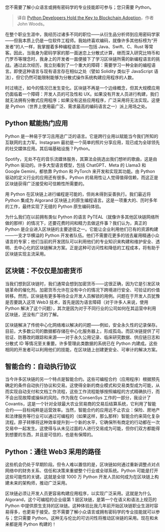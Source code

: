 
<!--
title: Python开发者是区块链采用的关键
cover: https://cdn.thenewstack.io/media/2024/07/a6a7557e-eye-2005639_1280.jpg
-->

您不需要了解小众语言或拥有密码学的专业技能即可参与；您只需要 Python。

> 译自 [Python Developers Hold the Key to Blockchain Adoption](https://thenewstack.io/python-developers-hold-the-key-to-blockchain-adoption/)，作者 John Woods。

在整个职业生涯中，我经历过诸多不同的职位——从衍生品分析师到应用密码学家——但我本质上仍是一位软件工程师。我始终喜欢编码，就像许多其他标榜为“开发者”的人一样，我掌握着多种编程语言——包括 Java、Swift、C、Rust 等常客。因此，当我身为密码学家的那一面迷恋上分散式计算，继而深入研究比特币和门罗币等理念时，我身上的开发者一面便接下了学习区块链所需的新编程语言的挑战。通过此次经历，我立刻看到了一个重大的障碍：需要学习一种全新的编程语言。即使这种语言与现有语言存在相似之处（譬如 Solidity 类似于 JavaScript 语法），但它仍然可能限制能够为分散式操作系统构建应用程序的人数。

时过境迁，如今的情况已发生变化。区块链不再是一个边缘概念，但其大规模应用仍面临着一个障碍：开发人员的可及性和 UX。如果没有开发人员进行构建，我们就无法拥有分散式应用程序；如果没有这些应用程序，广泛采用将无法实现。这便是 Python（世界上使用最广泛、需求最高的编码语言之一）派上用场之处。

## Python 赋能热门应用

Python 是一种易于学习且用途广泛的语言。它是跨行业用以赋能当今我们所知的互联网的主力军。Instagram 最初是一个简单的照片分享应用，现已成为全球领先的社交媒体应用。其后端基础设施？Python。

Spotify，无处不在的音乐流媒体服务，其算法会挑选出我们想听的歌曲，这是由 Python 驱动的。许多大型语言模型，包括 ChatGPT、Meta 的 Llama3 和 Google Gemini，都依靠 Python 和 PyTorch 来开发和实现其功能。由 Python 驱动的定义行业的应用还有很多。Python 的易用性让人觉得值得信赖，而这正是区块链获得广泛接受和可信赖性所需要的。

用 Python 在区块链上进行编程是可能的，但尚未得到妥善执行。我们最近将 Python 集成为 Algorand 区块链上的原生编程语言。这是一项重大的、历时多年的工作，最终实现了无缝的 Python 原生编码体验。

为什么我们在以前拥有类似 Python 的语言 PyTEAL（就像许多其他区块链网络所做的那样）的情况下，还要花费时间和精力去做这件事？我们认为，真正的 Python 是企业进入区块链的主要途径之一。它能让企业利用他们已有的资源构建——一支才华横溢的 Python 开发者队伍。他们不需要花更多的钱去雇用精通小众语言的专家；他们当前的开发团队可以利用他们的专业知识来构建和维护安全、透明、去中心化的区块链解决方案。正是这种可访问性和降低的工程成本，将有助于区块链实现主流采用。

## 区块链：不仅仅是加密货币

当我们想到区块链时，我们通常会想到加密货币——这很正确，因为它是引发区块链革命的催化剂。加密货币允许在没有中介的情况下跨境进行安全、可验证的价值转移。然而，区块链有更多等待企业开发人员解锁的用例。问题在于开发人员犹豫是否要跳入这项 Web3 技术，首先是因为语言障碍（对于许多人来说，使用 Python 解决了这个问题），其次是因为对于不同行业的公司如何在其运营中利用区块链，还没有广泛的了解。

区块链解决了传统中心化网络难以解决的问题——例如，安全永久性的记录保存。目前，大多数公司的数据都存储在中心化服务器上，形成孤岛。而区块链提供了可验证、防篡改的跟踪和来源——对于永久公用记录、临床研究数据、供应链日志和分散式 ID 等情况至关重要。许多管理此类数据的系统已在 Python 内建成。这些相同的开发者可以利用他们的技能，在区块链上创建更安全、可审计的解决方案。

## 智能合约：自动执行协议

当今许多区块链的另一个特点是智能合约。这些可编程合约（应用程序）根据预先确定的条件自动执行协议和交易。这使得全新的商业模式和交易类型成为可能，从而实现自动支付和文档工作流程，这些工作流程能够按照编程的方式精确执行，而不会出现故障或操纵的风险。作为我在 ConsenSys 工作的一部分，我设计了 Covantis，这是一个针对全球最大农业贸易商的交易后结算系统，它利用了智能合约——目标纯粹是运营效率。当然，智能合约的应用远不止农业：保险、房地产和法律服务等行业可以通过可编程的（如果这样，那么那样）智能合约来简化复杂流程。原子转移将这种效率提升到一个新的水平，它确保所有商定的行动都在一次交易中一起发生。这使得与从未见过面的人进行交易成为可能，但你们双方都能得到想要的东西，并且是可信的，也是有保障的。

## Python：通往 Web3 采用的路径

这些机会仍处于早期阶段。但令人难以置信的是，区块链如何通过重新调整点对点网络中的财务关系、信任和决策来重塑整个行业或全球系统。Python 可能是打开这些可能性的关键。这就是全球 1000 万 Python 开发人员如何成为在区块链上构建未来的架构师，推动广泛采用。

区块链必须让开发人员更容易构建应用程序，以实现广泛采用。这就是为什么 Algorand，这个可编程的企业级第 1 层区块链，是第一个在语义和语法上规范的 Python 中提供原生支持的区块链。这种体验比我几年前开始区块链职业生涯时容易得多，也更易于接受。您不需要了解小众语言或拥有密码学的专业技能就可以参与；您只需要 Python。这种无与伦比的可访问性将推动区块链的采用。现在和未来都是用 Python 构建的！